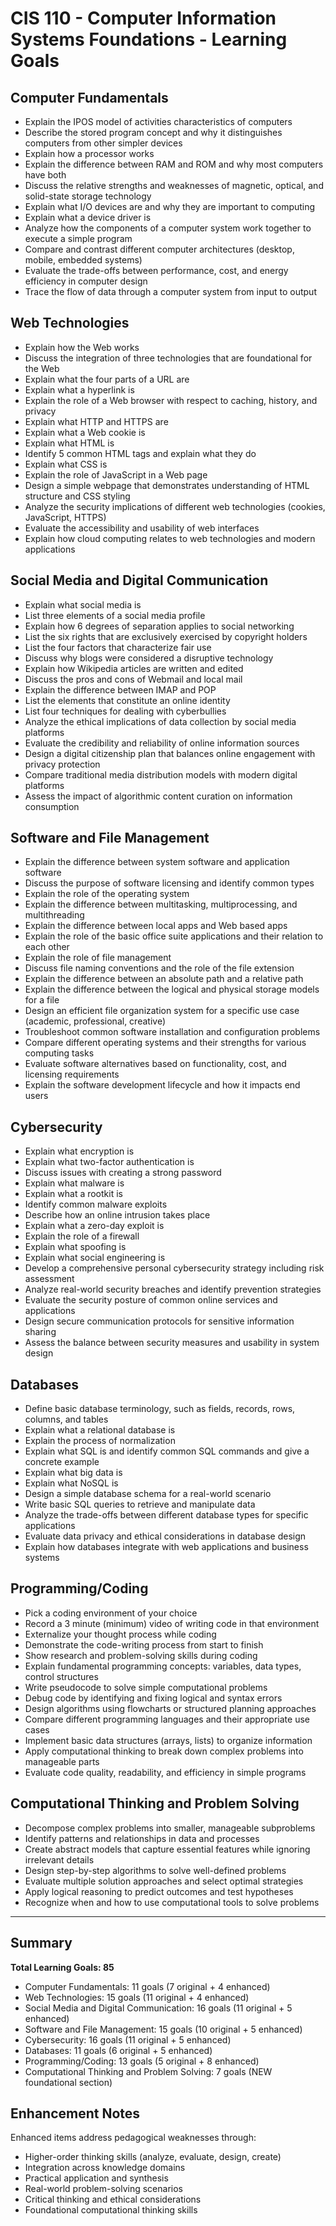# CIS 110 - Computer Information Systems Foundations - Learning Goals

## Computer Fundamentals
- Explain the IPOS model of activities characteristics of computers
- Describe the stored program concept and why it distinguishes computers from other simpler devices
- Explain how a processor works
- Explain the difference between RAM and ROM and why most computers have both
- Discuss the relative strengths and weaknesses of magnetic, optical, and solid-state storage technology
- Explain what I/O devices are and why they are important to computing
- Explain what a device driver is
- Analyze how the components of a computer system work together to execute a simple program
- Compare and contrast different computer architectures (desktop, mobile, embedded systems)
- Evaluate the trade-offs between performance, cost, and energy efficiency in computer design
- Trace the flow of data through a computer system from input to output

## Web Technologies
- Explain how the Web works
- Discuss the integration of three technologies that are foundational for the Web
- Explain what the four parts of a URL are
- Explain what a hyperlink is
- Explain the role of a Web browser with respect to caching, history, and privacy
- Explain what HTTP and HTTPS are
- Explain what a Web cookie is
- Explain what HTML is
- Identify 5 common HTML tags and explain what they do
- Explain what CSS is
- Explain the role of JavaScript in a Web page
- Design a simple webpage that demonstrates understanding of HTML structure and CSS styling
- Analyze the security implications of different web technologies (cookies, JavaScript, HTTPS)
- Evaluate the accessibility and usability of web interfaces
- Explain how cloud computing relates to web technologies and modern applications

## Social Media and Digital Communication
- Explain what social media is
- List three elements of a social media profile
- Explain how 6 degrees of separation applies to social networking
- List the six rights that are exclusively exercised by copyright holders
- List the four factors that characterize fair use
- Discuss why blogs were considered a disruptive technology
- Explain how Wikipedia articles are written and edited
- Discuss the pros and cons of Webmail and local mail
- Explain the difference between IMAP and POP
- List the elements that constitute an online identity
- List four techniques for dealing with cyberbullies
- Analyze the ethical implications of data collection by social media platforms
- Evaluate the credibility and reliability of online information sources
- Design a digital citizenship plan that balances online engagement with privacy protection
- Compare traditional media distribution models with modern digital platforms
- Assess the impact of algorithmic content curation on information consumption

## Software and File Management
- Explain the difference between system software and application software
- Discuss the purpose of software licensing and identify common types
- Explain the role of the operating system
- Explain the difference between multitasking, multiprocessing, and multithreading
- Explain the difference between local apps and Web based apps
- Explain the role of the basic office suite applications and their relation to each other
- Explain the role of file management
- Discuss file naming conventions and the role of the file extension
- Explain the difference between an absolute path and a relative path
- Explain the difference between the logical and physical storage models for a file
- Design an efficient file organization system for a specific use case (academic, professional, creative)
- Troubleshoot common software installation and configuration problems
- Compare different operating systems and their strengths for various computing tasks
- Evaluate software alternatives based on functionality, cost, and licensing requirements
- Explain the software development lifecycle and how it impacts end users

## Cybersecurity
- Explain what encryption is
- Explain what two-factor authentication is
- Discuss issues with creating a strong password
- Explain what malware is
- Explain what a rootkit is
- Identify common malware exploits
- Describe how an online intrusion takes place
- Explain what a zero-day exploit is
- Explain the role of a firewall
- Explain what spoofing is
- Explain what social engineering is
- Develop a comprehensive personal cybersecurity strategy including risk assessment
- Analyze real-world security breaches and identify prevention strategies
- Evaluate the security posture of common online services and applications
- Design secure communication protocols for sensitive information sharing
- Assess the balance between security measures and usability in system design

## Databases
- Define basic database terminology, such as fields, records, rows, columns, and tables
- Explain what a relational database is
- Explain the process of normalization
- Explain what SQL is and identify common SQL commands and give a concrete example
- Explain what big data is
- Explain what NoSQL is
- Design a simple database schema for a real-world scenario
- Write basic SQL queries to retrieve and manipulate data
- Analyze the trade-offs between different database types for specific applications
- Evaluate data privacy and ethical considerations in database design
- Explain how databases integrate with web applications and business systems

## Programming/Coding
- Pick a coding environment of your choice
- Record a 3 minute (minimum) video of writing code in that environment
- Externalize your thought process while coding
- Demonstrate the code-writing process from start to finish
- Show research and problem-solving skills during coding
- Explain fundamental programming concepts: variables, data types, control structures
- Write pseudocode to solve simple computational problems
- Debug code by identifying and fixing logical and syntax errors
- Design algorithms using flowcharts or structured planning approaches
- Compare different programming languages and their appropriate use cases
- Implement basic data structures (arrays, lists) to organize information
- Apply computational thinking to break down complex problems into manageable parts
- Evaluate code quality, readability, and efficiency in simple programs

## Computational Thinking and Problem Solving
- Decompose complex problems into smaller, manageable subproblems
- Identify patterns and relationships in data and processes
- Create abstract models that capture essential features while ignoring irrelevant details
- Design step-by-step algorithms to solve well-defined problems
- Evaluate multiple solution approaches and select optimal strategies
- Apply logical reasoning to predict outcomes and test hypotheses
- Recognize when and how to use computational tools to solve problems

---

## Summary
**Total Learning Goals: 85**
- Computer Fundamentals: 11 goals (7 original + 4 enhanced)
- Web Technologies: 15 goals (11 original + 4 enhanced)  
- Social Media and Digital Communication: 16 goals (11 original + 5 enhanced)
- Software and File Management: 15 goals (10 original + 5 enhanced)
- Cybersecurity: 16 goals (11 original + 5 enhanced)
- Databases: 11 goals (6 original + 5 enhanced)
- Programming/Coding: 13 goals (5 original + 8 enhanced)
- Computational Thinking and Problem Solving: 7 goals (NEW foundational section)

## Enhancement Notes
Enhanced items address pedagogical weaknesses through:
- Higher-order thinking skills (analyze, evaluate, design, create)
- Integration across knowledge domains
- Practical application and synthesis
- Real-world problem-solving scenarios
- Critical thinking and ethical considerations
- Foundational computational thinking skills

